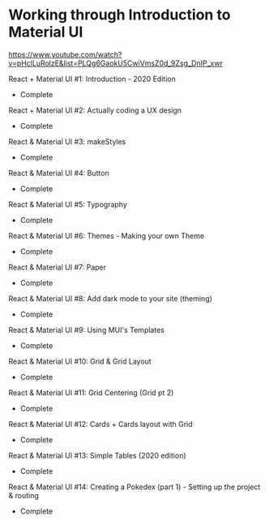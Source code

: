 # Working through Introduction to Material UI

https://www.youtube.com/watch?v=pHclLuRolzE&list=PLQg6GaokU5CwiVmsZ0d_9Zsg_DnIP_xwr

React + Material UI #1: Introduction - 2020 Edition

- Complete

React + Material UI #2: Actually coding a UX design

- Complete

React & Material UI #3: makeStyles

- Complete

React & Material UI #4: Button

- Complete

React & Material UI #5: Typography

- Complete

React & Material UI #6: Themes - Making your own Theme

- Complete

React & Material UI #7: Paper

- Complete

React & Material UI #8: Add dark mode to your site (theming)

- Complete

React & Material UI #9: Using MUI's Templates

- Complete

React & Material UI #10: Grid & Grid Layout

- Complete

React & Material UI #11: Grid Centering (Grid pt 2)

- Complete

React & Material UI #12: Cards + Cards layout with Grid

- Complete

React & Material UI #13: Simple Tables (2020 edition)

- Complete

React & Material UI #14: Creating a Pokedex (part 1) - Setting up the project & routing

- Complete
